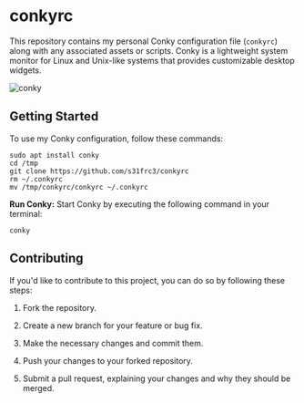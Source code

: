# conkyrc

This repository contains my personal Conky configuration file (`conkyrc`) along with any associated assets or scripts. Conky is a lightweight system monitor for Linux and Unix-like systems that provides customizable desktop widgets.

![conky](conky.png)

## Getting Started

To use my Conky configuration, follow these commands:

```
sudo apt install conky
cd /tmp
git clone https://github.com/s31frc3/conkyrc
rm ~/.conkyrc
mv /tmp/conkyrc/conkyrc ~/.conkyrc
```
**Run Conky:** Start Conky by executing the following command in your terminal:
```
conky
```

## Contributing

If you'd like to contribute to this project, you can do so by following these steps:

1. Fork the repository.

2. Create a new branch for your feature or bug fix.

3. Make the necessary changes and commit them.

4. Push your changes to your forked repository.

5. Submit a pull request, explaining your changes and why they should be merged.
